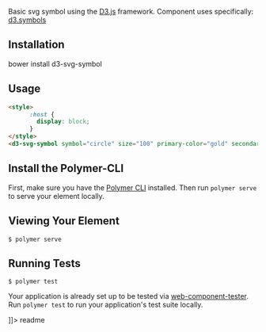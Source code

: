 <snippet>
  <content><![CDATA[
[![Published on webcomponents.org](https://img.shields.io/badge/webcomponents.org-published-blue.svg)](https://www.webcomponents.org/element/anarch-order/d3-svg-symbol)
## \<d3-svg-symbol\>

Basic svg symbol using the [D3.js](https://d3js.org/) framework. Component uses specifically: [d3.symbols](https://github.com/d3/d3/blob/master/API.md#symbols)

## Installation
bower install d3-svg-symbol

## Usage
<!--
```
<custom-element-demo>
  <template>
    <link rel="import" href="d3-svg-symbol.html">
    <next-code-block></next-code-block>
  </template>
</custom-element-demo>
```
-->
```html
<style>
      :host {
        display: block;
      }
</style>
<d3-svg-symbol symbol="circle" size="100" primary-color="gold" secondary-color="aqua" bounce color-toggle on-click></d3-svg-symbol>
```


## Install the Polymer-CLI

First, make sure you have the [Polymer CLI](https://www.npmjs.com/package/polymer-cli) installed. Then run `polymer serve` to serve your element locally.

## Viewing Your Element

```
$ polymer serve
```

## Running Tests

```
$ polymer test
```

Your application is already set up to be tested via [web-component-tester](https://github.com/Polymer/web-component-tester). Run `polymer test` to run your application's test suite locally.

]]></content>
  <tabTrigger>readme</tabTrigger>
</snippet>
